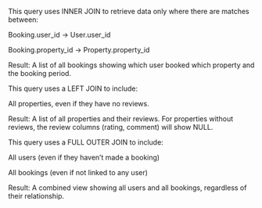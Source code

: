 This query uses INNER JOIN to retrieve data only where there are matches between:

Booking.user_id → User.user_id

Booking.property_id → Property.property_id

Result:
A list of all bookings showing which user booked which property and the booking period.


This query uses a LEFT JOIN to include:

All properties, even if they have no reviews.

Result:
A list of all properties and their reviews. For properties without reviews, the review columns (rating, comment) will show NULL.


This query uses a FULL OUTER JOIN to include:

All users (even if they haven’t made a booking)

All bookings (even if not linked to any user)

Result:
A combined view showing all users and all bookings, regardless of their relationship.

